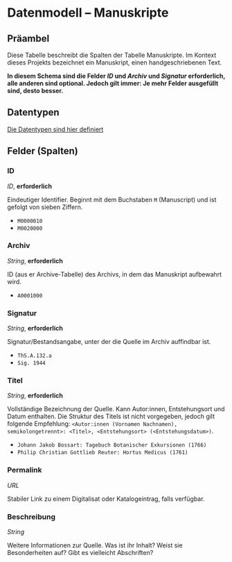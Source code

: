 # Datenmodell – Manuskripte

## Präambel


Diese Tabelle beschreibt die Spalten der Tabelle Manuskripte. Im Kontext dieses Projekts bezeichnet ein Manuskript, einen handgeschriebenen Text. 


__In diesem Schema sind die Felder *ID* und *Archiv* und *Signatur* erforderlich, alle anderen sind optional. Jedoch gilt immer: Je mehr Felder ausgefüllt sind, desto besser.__

## Datentypen

[Die Datentypen sind hier definiert](./datentypen.md)



## Felder (Spalten)



### ID
*ID*, **erforderlich**  

Eindeutiger Identifier. Beginnt mit dem Buchstaben `M` (Manuscript) und ist gefolgt von sieben Ziffern.  
- `M0000010`  
- `M0020000`

### Archiv
*String*, **erforderlich**

ID (aus er Archive-Tabelle) des Archivs, in dem das Manuskript aufbewahrt wird. 
- `A0001000`

### Signatur
*String*, **erforderlich**

Signatur/Bestandsangabe, unter der die Quelle im Archiv auffindbar ist.
- `ThS.A.132.a`
- `Sig. 1944`

### Titel
*String*, **erforderlich**

Vollständige Bezeichnung der Quelle. Kann Autor:innen, Entstehungsort und Datum enthalten. Die Struktur des Titels ist nicht vorgegeben, jedoch gilt folgende Empfehlung: 
`<Autor:innen (Vornamen Nachnamen), semikolongetrennt>: <Titel>, <Entstehungsort> (<Entstehungsdatum>)`.
- `Johann Jakob Bossart: Tagebuch Botanischer Exkursionen (1766)`
- `Philip Christian Gottlieb Reuter: Hortus Medicus (1761)`


### Permalink
*URL*  

Stabiler Link zu einem Digitalisat oder Katalogeintrag, falls verfügbar.  

### Beschreibung
*String*

Weitere Informationen zur Quelle. Was ist ihr Inhalt? Weist sie Besonderheiten auf? Gibt es vielleicht Abschriften?
